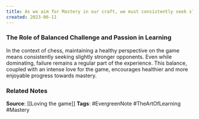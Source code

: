 ```yaml
---
title: As we aim for Mastery in our craft, we must consistently seek slightly stronger opponents and challenges to maintain healthy progress 
created: 2023-06-11
---
```


### The Role of Balanced Challenge and Passion in Learning
In the context of chess, maintaining a healthy perspective on the game means consistently seeking slightly stronger opponents. Even while dominating, failure remains a regular part of the experience. This balance, coupled with an intense love for the game, encourages healthier and more enjoyable progress towards mastery.

### Related Notes
**Source**: [[Loving the game]]
**Tags**: #EvergreenNote #TheArtOfLearning #Mastery